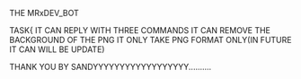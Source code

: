 THE MRxDEV_BOT 

TASK{
IT CAN REPLY WITH THREE COMMANDS
IT CAN REMOVE THE BACKGROUND OF THE PNG
IT ONLY TAKE PNG FORMAT ONLY(IN FUTURE IT CAN WILL BE UPDATE)




THANK YOU BY SANDYYYYYYYYYYYYYYYYYY..........
